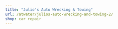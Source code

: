 ```yaml
---
title: "Julio's Auto Wrecking & Towing"
url: /atwater/julios-auto-wrecking-and-towing-2/
shop: car repair
---
```

